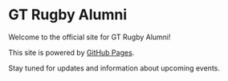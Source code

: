 # GT Rugby Alumni

Welcome to the official site for GT Rugby Alumni!

This site is powered by [GitHub Pages](https://pages.github.com/).

Stay tuned for updates and information about upcoming events.
